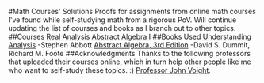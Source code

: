 #Math Courses' Solutions
Proofs for assignments from online math courses I've found while self-studying math from a rigorous PoV.
Will continue updating the list of courses and books as I branch out to other topics.
##Courses
[Real Analysis](https://math.dartmouth.edu/~jvoight/Fa2010-241/)
[Abstract Algebra I](https://math.dartmouth.edu/~jvoight/Fa2007-251/)
##Books Used
[Understanding Analysis](https://www.amazon.com/Stephen-Abbott-Understanding-Undergraduate-Mathematics/dp/B00HTKCMXW/ref=sr_1_2?ie=UTF8&qid=1519221518&sr=8-2&keywords=Understanding+Analysis) -Stephen Abbott
[Abstract Algebra, 3rd Edition](https://www.amazon.com/Abstract-Algebra-3rd-David-Dummit/dp/0471433349/ref=sr_1_4?s=books&ie=UTF8&qid=1519221563&sr=1-4&keywords=Abstract+Algebra) -David S. Dummit, Richard M. Foote
##Acknowledgments
Thanks to the following professors that uploaded their courses online, which in turn help other people like me who want to self-study these topics. :)
[Professor John Voight](https://math.dartmouth.edu/~jvoight/index.html). 
